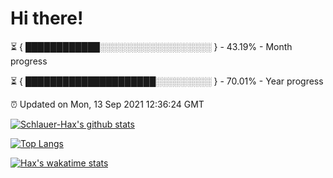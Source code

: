 # Hi there!

⏳ { ████████████░░░░░░░░░░░░░░░░░░ } - 43.19% - Month progress

⏳ { █████████████████████░░░░░░░░░ } - 70.01% - Year progress

⏰ Updated on Mon, 13 Sep 2021 12:36:24 GMT


[![Schlauer-Hax's github stats](https://github-readme-stats.vercel.app/api?username=Schlauer-Hax&show_icons=true&theme=dark&count_private=true)](https://github.com/Schlauer-Hax)


[![Top Langs](https://github-readme-stats.vercel.app/api/top-langs/?username=Schlauer-Hax&layout=compact&theme=dark)](https://github.com/Schlauer-Hax?tab=repositories)


[![Hax's wakatime stats](https://github-readme-stats.vercel.app/api/wakatime?username=Hax&theme=dark)](https://wakatime.com/@Hax)


